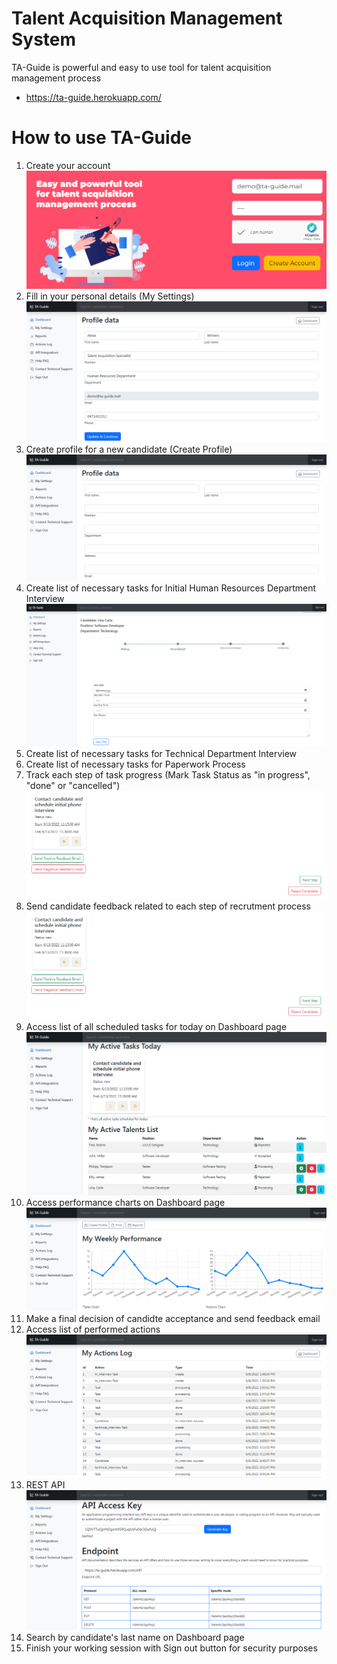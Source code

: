 # Talent Acquisition Management System
TA-Guide is powerful and easy to use tool for talent acquisition management process 
- https://ta-guide.herokuapp.com/

# How to use TA-Guide

1. Create your account ![Screenshot](login.PNG)
2. Fill in your personal details (My Settings) ![Screenshot](settings.PNG)
3. Create profile for a new candidate (Create Profile) ![Screenshot](new_profile_form.PNG)
4. Create list of necessary tasks for Initial Human Resources Department Interview ![Screenshot](create_task.PNG)
5. Create list of necessary tasks for Technical Department Interview
6. Create list of necessary tasks for Paperwork Process
7. Track each step of task progress (Mark Task Status as "in progress", "done" or "cancelled") ![Screenshot](processing_task.PNG)
8. Send candidate feedback related to each step of recrutment process ![Screenshot](processing_task.PNG)
9. Access list of all scheduled tasks for today on Dashboard page ![Screenshot](dashboard_2.PNG)
10. Access performance charts on Dashboard page ![Screenshot](dashboard_1.PNG) 
11. Make a final decision of candidte acceptance and send feedback email 
12. Access list of performed actions ![Screenshot](actions_log.PNG)
13. REST API ![Screenshot](api.PNG)
14. Search by candidate's last name on Dashboard page
15. Finish your working session with Sign out button for security purposes
